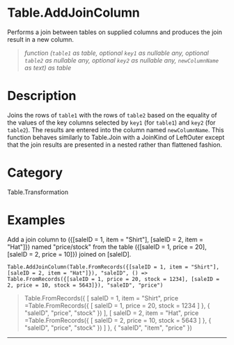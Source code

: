 # Table.AddJoinColumn
Performs a join between tables on supplied columns and produces the join result in a new column.
> _function (<code>table1</code> as table, optional <code>key1</code> as nullable any, optional <code>table2</code> as nullable any, optional <code>key2</code> as nullable any, <code>newColumnName</code> as text) as table_

# Description 
Joins the rows of <code>table1</code> with the rows of <code>table2</code> based on the equality of the values of the key columns selected by <code>key1</code> (for <code>table1</code>) and <code>key2</code> (for <code>table2</code>). The results are entered into the column named <code>newColumnName</code>.
This function behaves similarly to Table.Join with a JoinKind of LeftOuter except that the join results are presented in a nested rather than flattened fashion.
# Category 
Table.Transformation
# Examples 
Add a join column to ({[saleID = 1, item = "Shirt"], [saleID = 2, item = "Hat"]}) named "price/stock" from the table ({[saleID = 1, price = 20], [saleID = 2, price = 10]}) joined on [saleID].
```
Table.AddJoinColumn(Table.FromRecords({[saleID = 1, item = "Shirt"], [saleID = 2, item = "Hat"]}), "saleID", () => Table.FromRecords({[saleID = 1, price = 20, stock = 1234], [saleID = 2, price = 10, stock = 5643]}), "saleID", "price")
```
> Table.FromRecords({ [
        saleID = 1,
        item = "Shirt",
        price =Table.FromRecords({ [
                saleID = 1,
                price = 20,
                stock = 1234
            ]
        }, {
            "saleID",
            "price",
            "stock"
        })
    ], [
        saleID = 2,
        item = "Hat",
        price =Table.FromRecords({ [
                saleID = 2,
                price = 10,
                stock = 5643
            ]
        }, {
            "saleID",
            "price",
            "stock"
        })
    ]
}, {
    "saleID",
    "item",
    "price"
})
***
